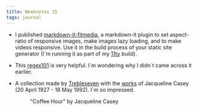 ```yaml
---
title: Weeknotes 25
tags: journal
---
```

- I published [markdown-it-fitmedia](/tools/markdown-it-fitmedia/), a markdown-it plugin to set aspect-ratio of responsive images, make images lazy loading, and to make videos responsive. Use it in the build process of your static site generator (I´m running it as part of my [11ty](https://www.11ty.dev) build).
- This [regex101](https://regex101.com) is very helpful. I´m wondering why I didn´t came across it earlier.
- A collection made by [Trebleseven](https://www.pinterest.co.uk/trebleseven/) with the [works](https://www.pinterest.co.uk/trebleseven/jacqueline-casey/) of Jacqueline Casey (20 April 1927 - 18 May 1992). I´m so impressed. 

	<figure>
	<img alt="" src="/img/journal/casey-coffee-hour.jpg">
	<figcaption>"Coffee Hour" by Jacqueline Casey</figcaption>
	</figure>
